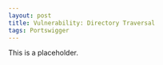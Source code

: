 ```yaml
---
layout: post
title: Vulnerability: Directory Traversal
tags: Portswigger
---
```


This is a placeholder. 

<!--  ![_config.yml]({{ site.baseurl }}/images/config.png) -->

